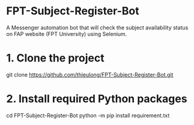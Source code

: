 # FPT-Subject-Register-Bot
A Messenger automation bot that will check the subject availability status on FAP website (FPT University) using Selenium.

# 1. Clone the project
git clone https://github.com/thieulong/FPT-Subject-Register-Bot.git

# 2. Install required Python packages
cd FPT-Subject-Register-Bot
python -m pip install requirement.txt
